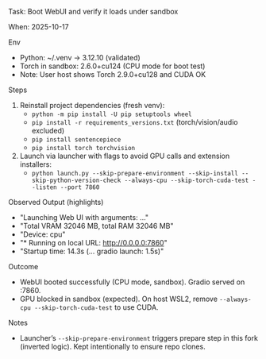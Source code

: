 Task: Boot WebUI and verify it loads under sandbox

When: 2025-10-17

Env
- Python: ~/.venv -> 3.12.10 (validated)
- Torch in sandbox: 2.6.0+cu124 (CPU mode for boot test)
- Note: User host shows Torch 2.9.0+cu128 and CUDA OK

Steps
1) Reinstall project dependencies (fresh venv):
   - `python -m pip install -U pip setuptools wheel`
   - `pip install -r requirements_versions.txt` (torch/vision/audio excluded)
   - `pip install sentencepiece`
   - `pip install torch torchvision`
2) Launch via launcher with flags to avoid GPU calls and extension installers:
   - `python launch.py --skip-prepare-environment --skip-install --skip-python-version-check --always-cpu --skip-torch-cuda-test --listen --port 7860`

Observed Output (highlights)
- "Launching Web UI with arguments: ..."
- "Total VRAM 32046 MB, total RAM 32046 MB"
- "Device: cpu"
- "* Running on local URL:  http://0.0.0.0:7860"
- "Startup time: 14.3s (... gradio launch: 1.5s)"

Outcome
- WebUI booted successfully (CPU mode, sandbox). Gradio served on :7860.
- GPU blocked in sandbox (expected). On host WSL2, remove `--always-cpu --skip-torch-cuda-test` to use CUDA.

Notes
- Launcher’s `--skip-prepare-environment` triggers prepare step in this fork (inverted logic). Kept intentionally to ensure repo clones.
